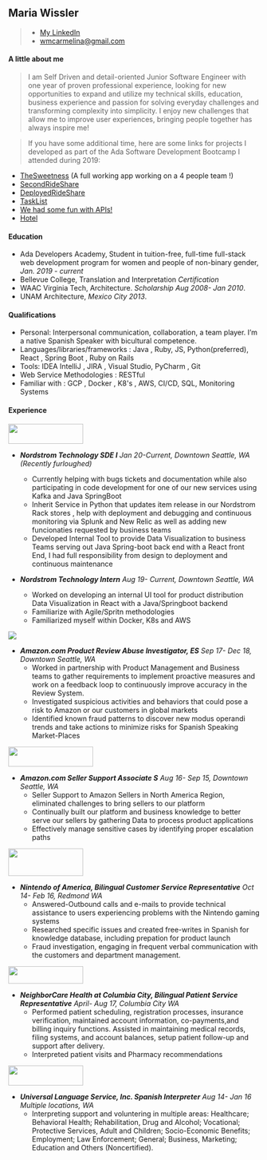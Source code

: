 ## Maria Wissler
> * [My LinkedIn](https://www.linkedin.com/in/maria-w-aaab9a15a/)
> * wmcarmelina@gmail.com

#### **A little about me**

>  I am Self Driven and detail-oriented Junior Software Engineer with one year of proven professional experience, looking for new opportunities to expand and utilize my technical skills, education, business experience and passion for solving everyday challenges and transforming complexity into simplicity. I enjoy new challenges that allow me to improve user experiences, bringing people together has always inspire me!

> If you have some additional time, here are some links for projects I developed as part of the Ada Software Development Bootcamp I attended during 2019:

* [TheSweetness](http://the-sweetness.herokuapp.com/)
  (A full working app working on a 4 people team !)
* [SecondRideShare](https://github.com/MariaWissler/SeconRideShare)
* [DeployedRideShare](https://github.com/MariaWissler/RailsRidePairProject)
* [TaskList](https://github.com/MariaWissler/MyTaskList)
* [We had some fun with APIs!](https://github.com/MariaWissler/SlackAPIproject)
* [Hotel](https://github.com/MariaWissler/HotelExercise)


#### **Education**

* Ada Developers Academy, Student in tuition-free, full-time full-stack web development program for women and people of non-binary gender, _Jan. 2019 - current_
* Bellevue College, Translation and Interpretation _Certification_ 
* WAAC Virginia Tech, Architecture. _Scholarship Aug 2008- Jan 2010_.
* UNAM Architecture, _Mexico City 2013_.


#### **Qualifications**

* Personal: Interpersonal communication, collaboration, a team player. I’m a native Spanish Speaker with bicultural competence.  
* Languages/libraries/frameworks : Java ,  Ruby,  JS,  Python(preferred), React ,  Spring Boot , Ruby on Rails 
* Tools: IDEA IntelliJ ,  JIRA ,  Visual Studio, PyCharm , Git 
* Web Service Methodologies : RESTful 
* Familiar with : GCP , Docker ,  K8's , AWS,  CI/CD, SQL, Monitoring Systems 

#### **Experience**

<img src="https://user-images.githubusercontent.com/31623564/67810588-1a7d5c00-fa58-11e9-9e01-d27e1bad7a81.png" width="150" height="40" >

* **_Nordstrom Technology SDE I_** _Jan 20-Current, Downtown Seattle, WA (Recently furloughed)_
  * Currently helping with bugs tickets and documentation while also participating in code development for one of our new services using Kafka and Java SpringBoot 
  * Inherit Service in Python that updates item release in our Nordstrom Rack stores , help with deployment and debugging and continuous monitoring via Splunk and     New Relic as well as adding new funcionaties requested by business teams
  * Developed Internal Tool to provide Data Visualization to business Teams serving out Java Spring-boot back end with a React front End, I had full responsibility   from design to deployment and continuous maintenance
  

* **_Nordstrom Technology Intern_** _Aug 19- Current, Downtown Seattle, WA_
  * Worked on developing an internal UI tool for product distribution Data Visualization in React with a Java/Springboot backend 
  * Familiarize with Agile/Spritn methodologies 
  * Familiarized myself within Docker, K8s and AWS

![](http://media.corporate-ir.net/media_files/IROL/25/251199/Logo2017/Amazon/amazon_es_col_RGB-tn.png)

* **_Amazon.com Product Review Abuse Investigator, ES_** _Sep 17- Dec 18, Downtown Seattle, WA_
  * Worked in partnership with Product Management and Business teams to gather requirements to implement proactive measures and work on a feedback loop to continuously improve accuracy in the Review System. 
  * Investigated suspicious activities and behaviors that could pose a risk to Amazon or our customers in global markets
  * Identified known fraud patterns to discover new modus operandi trends and take actions to minimize risks for Spanish Speaking Market-Places

<img src="https://user-images.githubusercontent.com/31623564/56844897-09674e80-686d-11e9-8708-3f3cad3610ff.png" width="170" height="40" >

* **_Amazon.com Seller Support Associate S_** _Aug 16- Sep 15, Downtown Seattle, WA_ 
  * Seller Support to Amazon Sellers in North America Region, eliminated challenges to bring sellers to our platform
  * Continually built our platform and business knowledge to better serve our sellers by gathering Data to process product applications
  * Effectively manage sensitive cases by identifying proper escalation paths

<img src="https://user-images.githubusercontent.com/31623564/56844982-92cb5080-686e-11e9-8829-0417570d8673.png" width="150" height= "55">

* **_Nintendo of America, Bilingual Customer Service Representative_** _Oct 14- Feb 16, Redmond WA_
  * Answered-Outbound calls and e-mails to provide technical assistance to users experiencing problems with the Nintendo gaming systems  
  * Researched specific issues and created free-writes in Spanish for knowledge database, including prepation for product launch 
  * Fraud investigation, engaging in frequent verbal communication with the customers and department management.
  
<img src="https://user-images.githubusercontent.com/31623564/56845141-551bf700-6871-11e9-96a0-60266ab762b9.png" width="150" height= "35">

* **_NeighborCare Health at Columbia City, Bilingual Patient Service Representative_** _April- Aug 17, Columbia City WA_
  * Performed patient scheduling, registration processes, insurance verification, maintained account information, co-payments,and billing inquiry functions. Assisted in maintaining medical records, filing systems, and account balances, setup patient follow-up and support after delivery.
   * Interpreted patient visits and Pharmacy recommendations

<img src="https://user-images.githubusercontent.com/31623564/56844740-19c9fa00-686a-11e9-824c-64ae12abd0bb.png" width="150" height= "40">

* **_Universal Language Service, Inc. Spanish Interpreter_** _Aug 14- Jan 16 Multiple locations, WA_
  * Interpreting support and voluntering in multiple areas: Healthcare; Behavioral Health; Rehabilitation, Drug and Alcohol; Vocational; Protective Services, Adult and Children; Socio-Economic Benefits; Employment; Law Enforcement; General; Business, Marketing; Education and Others (Noncertified).
  
